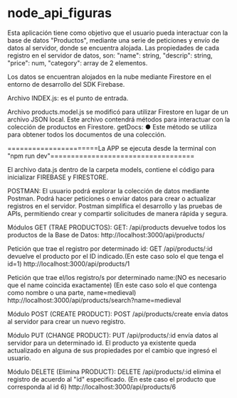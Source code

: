 # node_api_figuras

Esta aplicación tiene como objetivo que el usuario pueda interactuar con la base de datos "Productos", mediante una serie de peticiones y envío de datos al servidor, donde se encuentra alojada. Las propiedades de cada registro en el servidor de datos, son:
"name": string,
"descrip": string, 
"price": num,
"category": array de 2 elementos.

Los datos se encuentran alojados en la nube mediante Firestore en el entorno de desarrollo del SDK Firebase.

Archivo INDEX.js: es el punto de entrada.

Archivo products.model.js se modificó para utilizar Firestore en lugar de un archivo JSON local. Este archivo contendrá métodos para interactuar con la colección de productos en Firestore.
getDocs:
● Este método se utiliza para obtener todos los documentos de una colección.


======================La APP se ejecuta desde la terminal con "npm run dev"===================================

El archivo data.js dentro de la carpeta models, contiene el código para inicializar FIREBASE y FIRESTORE.


POSTMAN: El usuario podrá explorar la colección de datos mediante Postman. Podrá hacer peticiones o enviar datos para crear o actualizar registros en el servidor.
Postman simplifica el desarrollo y las pruebas de APIs, permitiendo crear y compartir solicitudes de manera rápida y segura.

Módulos GET (TRAE PRODUCTOS):
GET: /api/products devuelve todos los productos de la Base de Datos:
http://localhost:3000/api/products/

Petición que trae el registro por determinado id:
GET /api/products/:id devuelve el producto por el ID indicado.(En este caso solo el que tenga el id=1)
http://localhost:3000/api/products/1

Petición que trae el/los registro/s por determinado name:(NO es necesario que el name coincida exactamente)
(En este caso solo el que contenga como nombre o una parte, name=medieval)
http://localhost:3000/api/products/search?name=medieval



Módulo POST (CREATE PRODUCT):
POST /api/products/create envía datos al servidor para crear un nuevo registro.

Módulo PUT (CHANGE PRODUCT):
PUT /api/products/:id envía datos al servidor para un determinado id. El producto ya existente queda actualizado en alguna de sus propiedades por el cambio que ingresó el usuario.

Módulo DELETE (Elimina PRODUCT):
DELETE /api/products/:id elimina el registro de acuerdo al "id" especificado.
(En este caso el producto que corresponda al id 6)
http://localhost:3000/api/products/6
